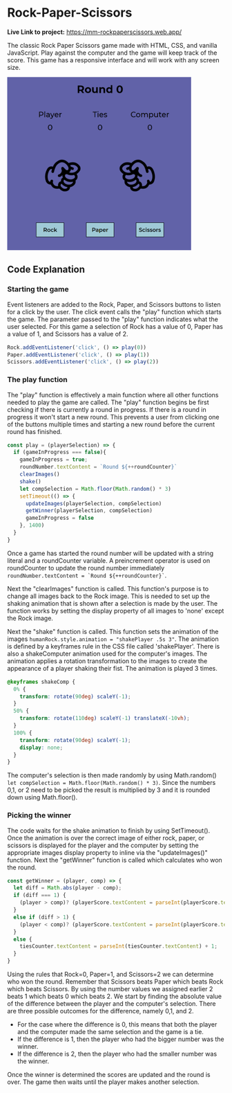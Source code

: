 # Rock-Paper-Scissors

**Live Link to project:** https://mm-rockpaperscissors.web.app/

The classic Rock Paper Scissors game made with HTML, CSS, and vanilla JavaScript. Play against the computer and the game will keep track of the score. This game has a responsive interface and will work with any screen size.


<img src="https://github.com/MichaelMcCann1/Rock-Paper-Scissors/blob/main/RockPaperScissorsScreenshot.png" height="400px">


## Code Explanation

### Starting the game
Event listeners are added to the Rock, Paper, and Scissors buttons to listen for a click by the user. The click event calls the "play" function which starts the game. The parameter passed to the "play" function indicates what the user selected. For this game a selection of Rock has a value of 0, Paper has a value of 1, and Scissors has a value of 2. 

```javascript
Rock.addEventListener('click', () => play(0))
Paper.addEventListener('click', () => play(1))
Scissors.addEventListener('click', () => play(2))
```

### The play function

The "play" function is effectively a main function where all other functions needed to play the game are called. The "play" function begins be first checking if there is currently a round in progress. If there is a round in progress it won't start a new round. This prevents a user from clicking one of the buttons multiple times and starting a new round before the current round has finished. 
```javascript
const play = (playerSelection) => {
  if (gameInProgress === false){                                           
    gameInProgress = true;
    roundNumber.textContent = `Round ${++roundCounter}`                   
    clearImages()                                                          
    shake()                                                                
    let compSelection = Math.floor(Math.random() * 3)         
    setTimeout(() => {                                                     
      updateImages(playerSelection, compSelection)
      getWinner(playerSelection, compSelection)
      gameInProgress = false
    }, 1400)
  }                         
}
```
Once a game has started the round number will be updated with a string literal and a roundCounter variable. A preincrement operator is used on roundCounter to update the round number immediately ``` roundNumber.textContent = `Round ${++roundCounter}` ```.

Next the "clearImages" function is called. This function's purpose is to change all images back to the Rock image. This is needed to set up the shaking animation that is shown after a selection is made by the user. The function works by setting the display property of all images to 'none' except the Rock image.

Next the "shake" function is called. This function sets the animation of the images `humanRock.style.animation = "shakePlayer .5s 3"`. The animation is defined by a keyframes rule in the CSS file called 'shakePlayer'. There is also a shakeComputer animation used for the computer's images. The animation applies a rotation transformation to the images to create the appearance of a player shaking their fist. The animation is played 3 times.

```css
@keyframes shakeComp {
  0% {
    transform: rotate(90deg) scaleY(-1);
  }
  50% {
    transform: rotate(110deg) scaleY(-1) translateX(-10vh);
  }
  100% {
    transform: rotate(90deg) scaleY(-1);
    display: none;
  }
}
```

The computer's selection is then made randomly by using Math.random() `let compSelection = Math.floor(Math.random() * 3)`. Since the numbers 0,1, or 2 need to be picked the result is multiplied by 3 and it is rounded down using Math.floor().

### Picking the winner
The code waits for the shake animation to finish by using SetTimeout(). Once the animation is over the correct image of either rock, paper, or scissors is displayed for the player and the computer by setting the appropriate images display property to inline via the "updateImages()" function. Next the "getWinner" function is called which calculates who won the round. 

```javascript
const getWinner = (player, comp) => {
  let diff = Math.abs(player - comp);
  if (diff === 1) {
    (player > comp)? (playerScore.textContent = parseInt(playerScore.textContent) + 1) : (computerScore.textContent = parseInt(computerScore.textContent) + 1);
  }
  else if (diff > 1) {
    (player < comp)? (playerScore.textContent = parseInt(playerScore.textContent) + 1) : (computerScore.textContent = parseInt(computerScore.textContent) + 1);
  }
  else {
    tiesCounter.textContent = parseInt(tiesCounter.textContent) + 1;
  }
}
```

Using the rules that Rock=0, Paper=1, and Scissors=2 we can determine who won the round. Remember that Scissors beats Paper which beats Rock which beats Scissors. By using the number values we assigned earlier 2 beats 1 which beats 0 which beats 2.  We start by finding the absolute value of the difference between the player and the computer's selection.  There are three possible outcomes for the difference, namely 0,1, and 2.

* For the case where the difference is 0, this means that both the player and the computer made the same selection and the game is a tie.
* If the difference is 1, then the player who had the bigger number was the winner. 
* If the difference is 2, then the player who had the smaller number was the winner. 

Once the winner is determined the scores are updated and the round is over. The game then waits until the player makes another selection.
